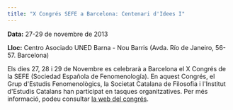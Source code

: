 ```yaml
---
title: "X Congrés SEFE a Barcelona: Centenari d'Idees I"
---
```


**Data:** 27-29 de novembre de 2013

**Lloc:** Centro Asociado UNED Barna - Nou Barris (Avda. Río de Janeiro, 56-57. Barcelona)

Els dies 27, 28 i 29 de Novembre es celebrarà a Barcelona el X Congrés de la SEFE (Sociedad Española de Fenomenología). En aquest Congrés, el Grup d'Estudis Fenomenològics, la Societat Catalana de Filosofia i l'Institut d'Estudis Catalans han participat en tasques organitzatives. Per més informació, podeu consultar [la web del congrés](http://huespedes.cica.es/sefe/xcongreso/?hl=es).